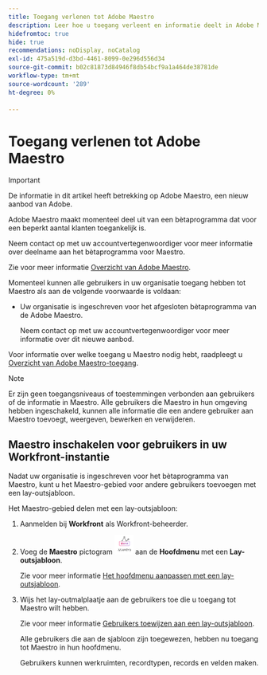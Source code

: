```yaml
---
title: Toegang verlenen tot Adobe Maestro
description: Leer hoe u toegang verleent en informatie deelt in Adobe Maestro.
hidefromtoc: true
hide: true
recommendations: noDisplay, noCatalog
exl-id: 475a519d-d3bd-4461-8099-0e296d556d34
source-git-commit: b02c81873d84946f8db54bcf9a1a464de38781de
workflow-type: tm+mt
source-wordcount: '289'
ht-degree: 0%

---
```


<!--update the metadata and description when we turn this article live; also, update title after Bob adds Maestro as a product-->

# Toegang verlenen tot Adobe Maestro

>[!IMPORTANT]
>
>De informatie in dit artikel heeft betrekking op Adobe Maestro, een nieuw aanbod van Adobe.
>
>Adobe Maestro maakt momenteel deel uit van een bètaprogramma dat voor een beperkt aantal klanten toegankelijk is.
>
>Neem contact op met uw accountvertegenwoordiger voor meer informatie over deelname aan het bètaprogramma voor Maestro.
>
>Zie voor meer informatie [Overzicht van Adobe Maestro](../maestro-overview.md).

<!-- the table will change after we implement access levels/ permissions for Maestro-->
<!-- fix the formatting on the table - some lines are way too spaced out-->

Momenteel kunnen alle gebruikers in uw organisatie toegang hebben tot Maestro als aan de volgende voorwaarde is voldaan:

* Uw organisatie is ingeschreven voor het afgesloten bètaprogramma van de Adobe Maestro.

  Neem contact op met uw accountvertegenwoordiger voor meer informatie over dit nieuwe aanbod.


Voor informatie over welke toegang u Maestro nodig hebt, raadpleegt u [Overzicht van Adobe Maestro-toegang](../access/access-overview.md).

>[!NOTE]
>
>Er zijn geen toegangsniveaus of toestemmingen verbonden aan gebruikers of de informatie in Maestro. Alle gebruikers die Maestro in hun omgeving hebben ingeschakeld, kunnen alle informatie die een andere gebruiker aan Maestro toevoegt, weergeven, bewerken en verwijderen.

## Maestro inschakelen voor gebruikers in uw Workfront-instantie

<!--First, contact your account manager to obtain access to the current Maestro closed beta program.-->

Nadat uw organisatie is ingeschreven voor het bètaprogramma van Maestro, kunt u het Maestro-gebied voor andere gebruikers toevoegen met een lay-outsjabloon.

Het Maestro-gebied delen met een lay-outsjabloon:

1. Aanmelden bij **Workfront** als Workfront-beheerder.

1. Voeg de **Maestro** pictogram ![](assets/maestro-icon.png) aan de **Hoofdmenu** met een **Lay-outsjabloon**.

   Zie voor meer informatie [Het hoofdmenu aanpassen met een lay-outsjabloon](../../administration-and-setup/customize-workfront/use-layout-templates/customize-main-menu.md).

1. Wijs het lay-outmalplaatje aan de gebruikers toe die u toegang tot Maestro wilt hebben.

   Zie voor meer informatie [Gebruikers toewijzen aan een lay-outsjabloon](../../administration-and-setup/customize-workfront/use-layout-templates/assign-users-to-layout-template.md).

   Alle gebruikers die aan de sjabloon zijn toegewezen, hebben nu toegang tot Maestro in hun hoofdmenu.

   Gebruikers kunnen werkruimten, recordtypen, records en velden maken.
